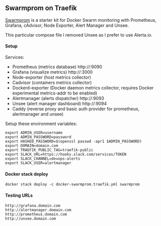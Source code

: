 Swarmprom on Traefik
---
[Swarmprom](https://github.com/stefanprodan/swarmprom) is a starter kit for Docker Swarm monitoring with Prometheus, Grafana, cAdvisor, Node Exporter, Alert Manager and Unsee.

This particular compose file I removed Unsee as I prefer to use Alerta.io.

#### Setup
Services:
- Prometheus (metrics database) http://<swarm-ip>:9090
- Grafana (visualize metrics) http://<swarm-ip>:3000
- Node-exporter (host metrics collector)
- Cadvisor (containers metrics collector)
- Dockerd-exporter (Docker daemon metrics collector, requires Docker experimental metrics-addr to be enabled)
- Alertmanager (alerts dispatcher) http://<swarm-ip>:9093
- Unsee (alert manager dashboard) http://<swarm-ip>:9094
- Caddy (reverse proxy and basic auth provider for prometheus, alertmanager and unsee)

Setup these environment variables:
```
export ADMIN_USER=username
export ADMIN_PASSWORD=password
export HASHED_PASSWORD=$(openssl passwd -apr1 $ADMIN_PASSWORD)
export DOMAIN=domain.com
export TRAEFIK_PUBLIC_TAG=traefik-public
export SLACK_URL=https://hooks.slack.com/services/TOKEN
export SLACK_CHANNEL=devops-alerts
export SLACK_USER=alertmanager
```

#### Docker stack deploy
`docker stack deploy -c docker-swarmprom.traefik.yml swarmprom`

#### Testing URLs
```
http://grafana.domain.com
http://alertmanager.domain.com
http://prometheus.domain.com
http://unsee.domain.com
```
